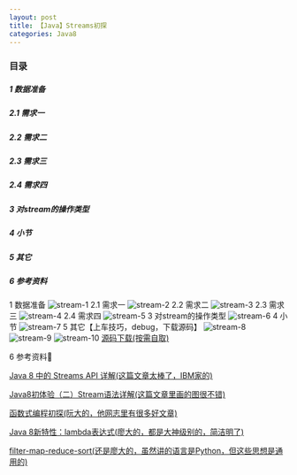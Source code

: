 ```yaml
---
layout: post
title: 【Java】Streams初探
categories: Java8
---
```


### 目录

##### 1 数据准备
##### 2.1 需求一
##### 2.2 需求二
##### 2.3 需求三
##### 2.4 需求四
##### 3 对stream的操作类型
##### 4 小节
##### 5 其它
##### 6 参考资料

1 数据准备
![stream-1](http://aragron.com/images/posts/stream-1.jpeg)
2.1 需求一
![stream-2](http://aragron.com/images/posts/stream-2.jpeg)
2.2 需求二
![stream-3](http://aragron.com/images/posts/stream-3.jpeg)
2.3 需求三
![stream-4](http://aragron.com/images/posts/stream-4.jpeg)
2.4 需求四
![stream-5](http://aragron.com/images/posts/stream-5.jpeg)
3 对stream的操作类型
![stream-6](http://aragron.com/images/posts/stream-6.jpeg)
4 小节
![stream-7](http://aragron.com/images/posts/stream-7.jpeg)
5 其它【上车技巧，debug，下载源码】
![stream-8](http://aragron.com/images/posts/stream-8.jpeg)
![stream-9](http://aragron.com/images/posts/stream-9.jpeg)
![stream-10](http://aragron.com/images/posts/stream-10.jpeg)
[源码下载(按需自取)](https://github.com/Aragronsam/weapon_pool)

6 参考资料🔗

[Java 8 中的 Streams API 详解(这篇文章太棒了，IBM家的)](https://www.ibm.com/developerworks/cn/java/j-lo-java8streamapi/index.html)

[Java8初体验（二）Stream语法详解(这篇文章里画的图很不错)](http://ifeve.com/stream/)

[函数式编程初探(阮大的，他网志里有很多好文章)](http://www.ruanyifeng.com/blog/2012/04/functional_programming.html)

[Java 8新特性：lambda表达式(廖大的，都是大神级别的，简洁明了)](https://www.liaoxuefeng.com/article/001411306573093ce6ebcdd67624db98acedb2a905c8ea4000/)

[filter-map-reduce-sort(还是廖大的，虽然讲的语言是Python，但这些思想是通用的)](https://www.liaoxuefeng.com/wiki/0014316089557264a6b348958f449949df42a6d3a2e542c000/0014317852443934a86aa5bb5ea47fbbd5f35282b331335000)

  




